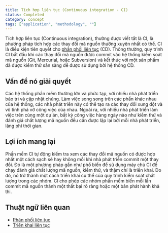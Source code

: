 ```yaml
---
title: Tích hợp liên tục (Continuous integration - CI)
status: Completed 
category: concept
tags: ["application", "methodology", ""]
---
```


Tích hợp liên tục (Continuous integration), thường được viết tắt là CI, là phương pháp tích hợp các thay đổi mã nguồn thường xuyên nhất có thể.
CI là điều kiện tiên quyết cho [phân phối liên tục](/continuous-delivery/) (CD).
Thông thường, quy trình CI bắt đầu khi các thay đổi mã nguồn được commit vào hệ thống kiểm soát mã nguồn (Git, Mercurial, hoặc Subversion)
và kết thúc với một sản phẩm đã được kiểm thử sẵn sàng để được sử dụng bởi hệ thống CD.

## Vấn đề nó giải quyết

Các hệ thống phần mềm thường lớn và phức tạp, với nhiều nhà phát triển bảo trì và cập nhật chúng.
Làm việc song song trên các phần khác nhau của hệ thống,
các nhà phát triển này có thể tạo ra các thay đổi xung đột và vô tình phá vỡ công việc của nhau.
Ngoài ra, với nhiều nhà phát triển làm việc trên cùng một dự án,
bất kỳ công việc hàng ngày nào như kiểm thử và đánh giá chất lượng mã nguồn đều cần được lặp lại bởi mỗi nhà phát triển, lãng phí thời gian.

## Lợi ích mang lại

Phần mềm CI tự động kiểm tra xem các thay đổi mã nguồn có được hợp nhất một cách sạch sẽ hay không mỗi khi nhà phát triển commit một thay đổi.
Đó là một phương pháp gần như phổ biến để sử dụng máy chủ CI để chạy đánh giá chất lượng mã nguồn, kiểm thử, và thậm chí là triển khai.
Do đó, nó trở thành một cách triển khai cụ thể của quy trình kiểm soát chất lượng trong các nhóm.
CI cho phép các nhóm phần mềm biến mỗi lần commit mã nguồn thành một thất bại rõ ràng hoặc một bản phát hành khả thi.

## Thuật ngữ liên quan

* [Phân phối liên tục](/continuous-delivery/)
* [Triển khai liên tục](/continuous-deployment/)
